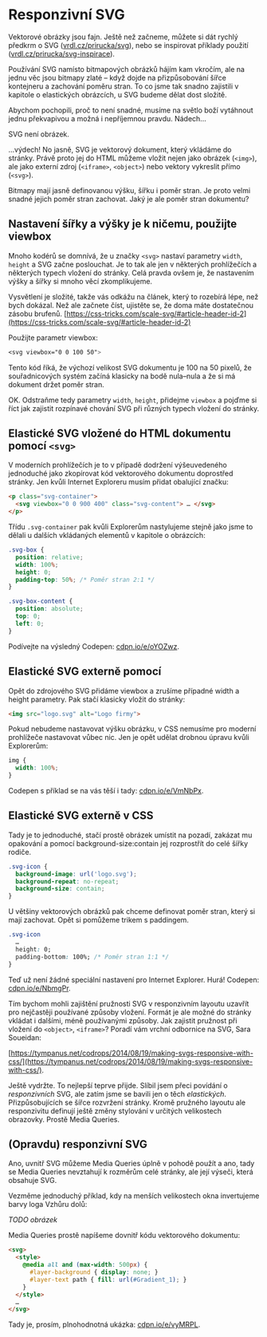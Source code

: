 # Responzivní SVG

Vektorové obrázky jsou fajn. Ještě než začneme, můžete si dát rychlý předkrm o SVG ([vrdl.cz/prirucka/svg](http://www.vzhurudolu.cz/prirucka/svg)), nebo se inspirovat příklady použití ([vrdl.cz/prirucka/svg-inspirace](http://www.vzhurudolu.cz/prirucka/svg-inspirace)).

Používání SVG namísto bitmapových obrázků hájím kam vkročím, ale na jednu věc jsou bitmapy zlaté – když dojde na přizpůsobování šířce kontejneru a zachování poměru stran. To co jsme tak snadno zajistili v kapitole o elastických obrázcích, u SVG budeme dělat dost složitě. 

Abychom pochopili, proč to není snadné, musíme na světlo boží vytáhnout jednu překvapivou a možná i nepříjemnou pravdu. Nádech… 

SVG není obrázek. 

…výdech! No jasně, SVG je vektorový dokument, který vkládáme do stránky. Právě proto jej do HTML můžeme vložit nejen jako obrázek (`<img>`), ale jako externí zdroj (`<iframe>`, `<object>`) nebo vektory vykreslit přímo (`<svg>`).

Bitmapy mají jasně definovanou výšku, šířku i poměr stran. Je proto velmi snadné jejich poměr stran zachovat. Jaký je ale poměr stran dokumentu?

## Nastavení šířky a výšky je k ničemu, použijte viewbox

Mnoho kodérů se domnívá, že u značky `<svg>` nastaví parametry `width`, `height` a SVG začne poslouchat. Je to tak ale jen v některých prohlížečích a některých typech vložení do stránky. Celá pravda ovšem je, že nastavením výšky a šířky si mnoho věcí zkomplikujeme. 

Vysvětlení je složité, takže vás odkážu na článek, který to rozebírá lépe, než bych dokázal. Než ale začnete číst, ujistěte se, že doma máte dostatečnou zásobu brufenů. [https://css-tricks.com/scale-svg/#article-header-id-2](https://css-tricks.com/scale-svg/#article-header-id-2)

Použijte parametr viewbox:

```css
<svg viewbox="0 0 100 50">
```

Tento kód říká, že výchozí velikost SVG dokumentu je 100 na 50 pixelů, že souřadnicových systém začíná klasicky na bodě nula–nula a že si má dokument držet poměr stran.

OK. Odstraňme tedy parametry `width`, `height`, přidejme `viewbox` a pojďme si říct jak zajistit rozpínavé chování SVG při různých typech vložení do stránky.

## Elastické SVG vložené do HTML dokumentu pomocí `<svg>`

V moderních prohlížečích je to v případě dodržení výšeuvedeného jednoduché jako zkopírovat kód vektorového dokumentu doprostřed stránky. Jen kvůli Internet Exploreru musím přidat obalující značku:

```html
<p class="svg-container">
  <svg viewbox="0 0 900 400" class="svg-content"> … </svg>
</p>  
```

Třídu `.svg-container` pak kvůli Explorerům nastylujeme stejně jako jsme to dělali u dalších vkládaných elementů v kapitole o obrázcích:

```css
.svg-box {
  position: relative;
  width: 100%;
  height: 0;
  padding-top: 50%; /* Poměr stran 2:1 */ 
}

.svg-box-content {
  position: absolute;
  top: 0;
  left: 0;
}
```

Podívejte na výsledný Codepen: [cdpn.io/e/oYOZwz](http://codepen.io/machal/pen/oYOZwz).

## Elastické SVG externě pomocí <img>

Opět do zdrojového SVG přidáme viewbox a zrušíme případné width a height parametry. Pak stačí klasicky vložit do stránky:

```html
<img src="logo.svg" alt="Logo firmy">  
```

Pokud nebudeme nastavovat výšku obrázku, v CSS nemusíme pro moderní prohlížeče nastavovat vůbec nic. Jen je opět udělat drobnou úpravu kvůli Explorerům:

```css
img {
  width: 100%;
}
```

Codepen s příklad se na vás těší i tady: [cdpn.io/e/VmNbPx](http://codepen.io/machal/pen/VmNbPx).

## Elastické SVG externě v CSS

Tady je to jednoduché, stačí prostě obrázek umístit na pozadí, zakázat mu opakování a pomocí background-size:contain jej rozprostřít do celé šířky rodiče.

```css
.svg-icon {
  background-image: url('logo.svg');
  background-repeat: no-repeat;  
  background-size: contain;
}
```

U většiny vektorových obrázků pak chceme definovat poměr stran, který si mají zachovat. Opět si pomůžeme trikem s paddingem.

```css
.svg-icon
  …
  height: 0;
  padding-bottom: 100%; /* Poměr stran 1:1 */ 
}
```

Teď už není žádné speciální nastavení pro Internet Explorer. Hurá! Codepen: [cdpn.io/e/NbmgPr](http://codepen.io/machal/pen/NbmgPr).

Tím bychom mohli zajištění pružnosti SVG v responzivním layoutu uzavřít pro nejčastěji používané způsoby vložení. Formát je ale možné do stránky vkládat i dalšími, méně používanými způsoby. Jak zajistit pružnost při vložení do `<object>`, `<iframe>`? Poradí vám vrchní odbornice na SVG, Sara Soueidan:

[https://tympanus.net/codrops/2014/08/19/making-svgs-responsive-with-css/](https://tympanus.net/codrops/2014/08/19/making-svgs-responsive-with-css/).

Ještě vydržte. To nejlepší teprve přijde. Slíbil jsem přeci povídání o *responzivních* SVG, ale zatím jsme se bavili jen o těch *elastických*. Přizpůsobujících se šířce rozvržení stránky. Kromě pružného layoutu ale responzivitu definují ještě změny stylování v určitých velikostech obrazovky. Prostě Media Queries.

## (Opravdu) responzivní SVG

Ano, uvnitř SVG můžeme Media Queries úplně v pohodě použít a ano, tady se Media Queries nevztahují k rozměrům celé stránky, ale její výseči, která obsahuje SVG.

Vezměme jednoduchý příklad, kdy na menších velikostech okna invertujeme barvy loga Vzhůru dolů:

*TODO obrázek*

Media Queries prostě napíšeme dovnitř kódu vektorového dokumentu:

```html
<svg>
  <style>
    @media all and (max-width: 500px) {
      #layer-background { display: none; }
      #layer-text path { fill: url(#Gradient_1); }
    }
  </style>
  …
</svg>
```

Tady je, prosím, plnohodnotná ukázka: [cdpn.io/e/vyMRPL](http://codepen.io/machal/pen/vyMRPL?editors=1100#0).

